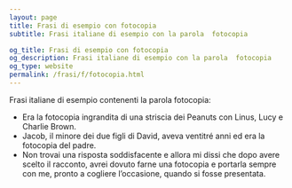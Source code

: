 ```yaml
---
layout: page
title: Frasi di esempio con fotocopia 
subtitle: Frasi italiane di esempio con la parola  fotocopia

og_title: Frasi di esempio con fotocopia 
og_description: Frasi italiane di esempio con la parola  fotocopia
og_type: website
permalink: /frasi/f/fotocopia.html
---
```


Frasi italiane di esempio contenenti la parola fotocopia:


- Era la fotocopia ingrandita di una striscia dei Peanuts con Linus, Lucy e Charlie Brown.
- Jacob, il minore dei due figli di David, aveva ventitré anni ed era la fotocopia del padre.
- Non trovai una risposta soddisfacente e allora mi dissi che dopo avere scelto il racconto, avrei dovuto farne una fotocopia e portarla sempre con me, pronto a cogliere l’occasione, quando si fosse presentata.
